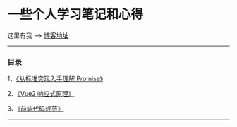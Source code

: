 # 一些个人学习笔记和心得

这里有我 --> [博客地址](https://ben-lau.github.io/)

---

### 目录

1、[《从标准实现入手理解 Promise》](https://github.com/ben-lau/blog/blob/master/blog/从标准实现入手理解Promise.md)

2、[《Vue2 响应式原理》](https://github.com/ben-lau/blog/blob/master/blog/Vue2响应式原理.md)

3、[《前端代码规范》](https://github.com/ben-lau/blog/blob/master/blog/前端代码规范.md)

---
